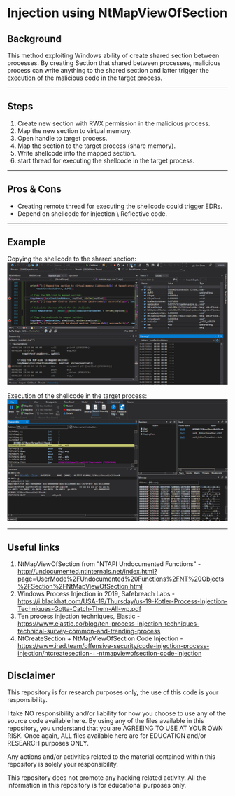 # Injection using NtMapViewOfSection

Background
-
This method exploiting Windows ability of create shared section between processes. 
By creating Section that shared between processes, 
malicious process can write anything to the shared section and 
latter trigger the execution of the malicious code in the target process.

---

Steps
-
1. Create new section with RWX permission in the malicious process.
2. Map the new section to virtual memory.
3. Open handle to target process.
4. Map the section to the target process (share memory).
5. Write shellcode into the mapped section.
6. start thread for executing the shellcode in the target process.
---

Pros & Cons
-
* Creating remote thread for executing the shellcode could trigger EDRs.
* Depend on shellcode for injection \ Reflective code.


--- 

Example
-
Copying the shellcode to the shared section:
<br>
<img src="images/mapping_shellcode.gif" alt="Coping the shellcode" width=800>

Execution of the shellcode in the target process:
<br>
<img src="images/executing_shellcode.gif" alt="Shellcode execution in target process" width=800>

---

Useful links
-
1. NtMapViewOfSection from "NTAPI Undocumented Functions" - http://undocumented.ntinternals.net/index.html?page=UserMode%2FUndocumented%20Functions%2FNT%20Objects%2FSection%2FNtMapViewOfSection.html
2. Windows Process Injection in 2019, Safebreach Labs - https://i.blackhat.com/USA-19/Thursday/us-19-Kotler-Process-Injection-Techniques-Gotta-Catch-Them-All-wp.pdf
3. Ten process injection techniques, Elastic - https://www.elastic.co/blog/ten-process-injection-techniques-technical-survey-common-and-trending-process
4. NtCreateSection + NtMapViewOfSection Code Injection - https://www.ired.team/offensive-security/code-injection-process-injection/ntcreatesection-+-ntmapviewofsection-code-injection

Disclaimer
-
This repository is for research purposes only, the use of this code is your responsibility.

I take NO responsibility and/or liability for how you choose to use any of the source code available here. By using any of the files available in this repository, you understand that you are AGREEING TO USE AT YOUR OWN RISK. Once again, ALL files available here are for EDUCATION and/or RESEARCH purposes ONLY.

Any actions and/or activities related to the material contained within this repository is solely your responsibility.

This repository does not promote any hacking related activity. All the information in this repository is for educational purposes only.